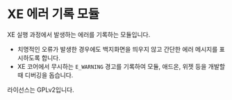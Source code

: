 
XE 에러 기록 모듈
=================

XE 실행 과정에서 발생하는 에러를 기록하는 모듈입니다.

  - 치명적인 오류가 발생한 경우에도 백지화면을 띄우지 않고 간단한 에러 메시지를 표시하도록 합니다.
  - XE 코어에서 무시하는 `E_WARNING` 경고를 기록하여 모듈, 애드온, 위젯 등을 개발할 때 디버깅을 돕습니다.

라이선스는 GPLv2입니다.
